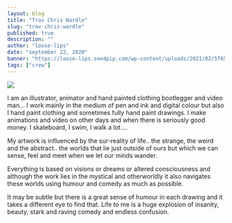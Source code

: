 ```yaml
---
layout: blog
title: "Trav Chris Wardle"
slug: "trav-chris-wardle"
published: true
description: ""
author: "loose-lips"
date: "september 22, 2020"
banner: "https://loose-lips.seedpip.com/wp-content/uploads/2021/02/5f69f87ccdcb7.jpg"
tags: ["crew"]
---
```


<img src="https://loose-lips.seedpip.com/wp-content/uploads/2021/02/5f69f87ccdcb7.jpg">

I am an illustrator, animator and hand painted clothing bootlegger and video man… I work mainly in the medium of pen and ink and digital colour but also I hand paint clothing and sometimes fully hand paint drawings. I make animations and video on other days and when there is seriously good money. I skateboard, I swim, I walk a lot….

My artwork is influenced by the sur-reality of life.. the strange, the weird and the abstract.. the worlds that lie just outside of ours but which we can sense, feel and meet when we let our minds wander.

Everything is based on visions or dreams or altered consciousness and although the work lies in the mystical and otherworldly it also navigates these worlds using humour and comedy as much as possible.

It may be subtle but there is a great sense of humour in each drawing and it takes a different eye to find that. Life to me is a huge explosion of insanity, beauty, stark and raving comedy and endless confusion.

<!--
[http://www.backdownwarchild.co.uk] < illustration / moving image work
Instagram.com/backdowntrav < online portfolio

[http://instagram.com/raheal_fahake] / [http://www.realfakebrand.com] < hand painted bootleg clothing -->
